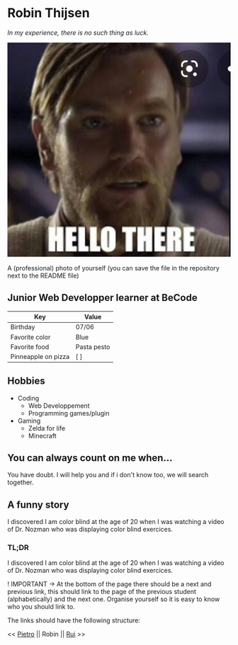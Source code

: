 # Robin Thijsen

*In my experience, there is no such thing as luck.*

![hello there](/hello_there.jpg)

A (professional) photo of yourself (you can save the file in the repository next to the README file)

## Junior Web Developper learner at BeCode

Key | Value
--- | -----
Birthday | 07/06
Favorite color | Blue
Favorite food | Pasta pesto
Pinneapple on pizza | [ ]

## Hobbies

* Coding
	* Web Developpement
	* Programming games/plugin
* Gaming
	* Zelda for life
	* Minecraft

## You can always count on me when...

You have doubt. I will help you and if i don't know too, we will search together.

## A funny story

I discovered I am color blind at the age of 20 when I was watching a video of Dr. Nozman who was displaying color blind exercices.

### TL;DR

I discovered I am color blind at the age of 20 when I was watching a video of Dr. Nozman who was displaying color blind exercices.

! IMPORTANT -> At the bottom of the page there should be a next and previous link, this should link to the page of the previous student (alphabetically) and the next one.
Organise yourself so it is easy to know who you should link to.

The links should have the following structure:

<< [Pietro]() || Robin || [Rui](https://github.com/ruisinhofilipe) >>